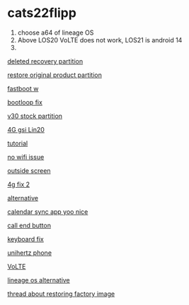 # cats22flipp

1. choose a64 of lineage OS
2. Above LOS20 VoLTE does not work, LOS21 is android 14
3. 

[deleted recovery partition](https://xdaforums.com/t/cat-s22-flip-installing-gsi-rom.4660690/post-89493684)

[restore original product partition](https://xdaforums.com/t/cat-s22-flip-installing-gsi-rom.4660690/post-89508654)

[fastboot w](https://xdaforums.com/t/cat-s22-flip-installing-gsi-rom.4660690/post-89509140)

[bootloop fix](https://xdaforums.com/t/cat-s22-flip-installing-gsi-rom.4660690/post-89511504)

[v30 stock partition](https://xdaforums.com/t/cat-s22-flip-installing-gsi-rom.4660690/post-89511706)

[4G gsi Lin20](https://xdaforums.com/t/cat-s22-flip-installing-gsi-rom.4660690/post-89532630)

[tutorial](https://xdaforums.com/t/cat-s22-flip-installing-gsi-rom.4660690/post-89534536)

[no wifi issue](https://xdaforums.com/t/cat-s22-flip-no-wifi-after-rooting.4630637/)

[outside screen](https://github.com/B-CyberFunker/CATS22Present/releases)

[4g fix 2](https://xdaforums.com/t/cat-s22-flip-installing-gsi-rom.4660690/post-89563371)

[alternative](https://xdaforums.com/t/cat-s22-flip-installing-gsi-rom.4660690/post-89563781)

[calendar sync app yoo nice](https://www.reddit.com/r/PrivacyGuides/comments/uowae6/why_davx5_in_not_recommended_in_calendar_contact/)

[call end button](https://xdaforums.com/t/cat-s22-flip-installing-gsi-rom.4660690/post-89575186)

[keyboard fix](https://xdaforums.com/t/cat-s22-flip-installing-gsi-rom.4660690/post-89722022)

[unihertz phone](https://www.unihertz.com/products/jelly-star?variant=43998790484207)

[VoLTE](https://github.com/ponces/treble_build_pe#:~:text=If%20you%20have%20a%20non%2DSamsung%20device%20with%20a%20Qualcomm%20chipset%20and%20VoLTE%20isn%27t%20working%20with%20the%20default%20IMS%20package%20provided%20by%20Treble%20App%2C%20try%20installing%20this%20alternative%20IMS%20package.)

[lineage os alternative](https://github.com/phhusson/treble_experimentations/releases)

[thread about restoring factory image](https://xdaforums.com/t/cat-s22-flip-revert-to-stock.4626603/)
